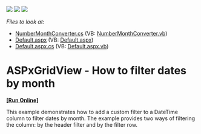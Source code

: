 <!-- default badges list -->
![](https://img.shields.io/endpoint?url=https://codecentral.devexpress.com/api/v1/VersionRange/128534218/15.1.5%2B)
[![](https://img.shields.io/badge/Open_in_DevExpress_Support_Center-FF7200?style=flat-square&logo=DevExpress&logoColor=white)](https://supportcenter.devexpress.com/ticket/details/T283938)
[![](https://img.shields.io/badge/📖_How_to_use_DevExpress_Examples-e9f6fc?style=flat-square)](https://docs.devexpress.com/GeneralInformation/403183)
<!-- default badges end -->
<!-- default file list -->
*Files to look at*:

* [NumberMonthConverter.cs](./CS/App_Code/NumberMonthConverter.cs) (VB: [NumberMonthConverter.vb](./VB/App_Code/NumberMonthConverter.vb))
* [Default.aspx](./CS/Default.aspx) (VB: [Default.aspx](./VB/Default.aspx))
* [Default.aspx.cs](./CS/Default.aspx.cs) (VB: [Default.aspx.vb](./VB/Default.aspx.vb))
<!-- default file list end -->
# ASPxGridView - How to filter dates by month
<!-- run online -->
**[[Run Online]](https://codecentral.devexpress.com/t283938/)**
<!-- run online end -->


<p>This example demonstrates how to add a custom filter to a DateTime column to filter dates by month. The example provides two ways of filtering the column: by the header filter and by the filter row.</p>

<br/>


